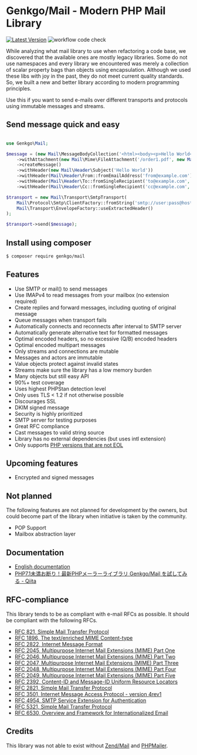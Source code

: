 # Genkgo/Mail - Modern PHP Mail Library


[![Latest Version](https://img.shields.io/github/release/genkgo/mail.svg?style=flat-square)](https://github.com/genkgo/mail/releases)
![workflow code check](https://github.com/genkgo/mail/workflows/code%20check/badge.svg)

While analyzing what mail library to use when refactoring a code base, we discovered that the available ones are mostly
legacy libraries. Some do not use namespaces and every library we encountered was merely a collection of scalar
property bags than objects using encapsulation. Although we used these libs with joy in the past, they do not meet current 
quality standards. So, we built a new and better library according to modern programming principles.

Use this if you want to send e-mails over different transports and protocols using immutable messages and streams.


## Send message quick and easy

```php

use Genkgo\Mail;

$message = (new Mail\MessageBodyCollection('<html><body><p>Hello World</p></body></html>'))
    ->withAttachment(new Mail\Mime\FileAttachment('/order1.pdf', new Mail\Header\ContentType('application/pdf')))
    ->createMessage()
    ->withHeader(new Mail\Header\Subject('Hello World'))
    ->withHeader(Mail\Header\From::fromEmailAddress('from@example.com'))
    ->withHeader(Mail\Header\To::fromSingleRecipient('to@example.com', 'name'))
    ->withHeader(Mail\Header\Cc::fromSingleRecipient('cc@example.com', 'name'));

$transport = new Mail\Transport\SmtpTransport(
    Mail\Protocol\Smtp\ClientFactory::fromString('smtp://user:pass@host/')->newClient(),
    Mail\Transport\EnvelopeFactory::useExtractedHeader()
);

$transport->send($message);
```

## Install using composer

```bash
$ composer require genkgo/mail
```


## Features

- Use SMTP or mail() to send messages
- Use IMAPv4 to read messages from your mailbox (no extension required)
- Create replies and forward messages, including quoting of original message
- Queue messages when transport fails
- Automatically connects and reconnects after interval to SMTP server
- Automatically generate alternative text for formatted messages
- Optimal encoded headers, so no excessive (Q/B) encoded headers
- Optimal encoded multipart messages
- Only streams and connections are mutable
- Messages and actors are immutable
- Value objects protect against invalid states
- Streams make sure the library has a low memory burden
- Many objects but still easy API
- 90%+ test coverage
- Uses highest PHPStan detection level
- Only uses TLS < 1.2 if not otherwise possible 
- Discourages SSL
- DKIM signed message
- Security is highly prioritized
- SMTP server for testing purposes
- Great RFC compliance
- Cast messages to valid string source
- Library has no external dependencies (but uses intl extension)
- Only supports [PHP versions that are not EOL](https://www.php.net/supported-versions.php)


## Upcoming features

- Encrypted and signed messages


## Not planned

The following features are not planned for development by the owners, but could become part of the library when 
initiative is taken by the community.

- POP Support
- Mailbox abstraction layer


## Documentation

- [English documentation](https://mail.readthedocs.io/)
- [PHP7.1未満お断り！最新PHPメーラーライブラリ Genkgo/Mail を試してみる - Qiita](https://qiita.com/mpyw/items/88161f9a809e063823c6)

## RFC-compliance
 
This library tends to be as compliant with e-mail RFCs as possible. It should be compliant with the following RFCs.

- [RFC 821, Simple Mail Transfer Protocol](https://tools.ietf.org/html/rfc821)
- [RFC 1896, The text/enriched MIME Content-type](https://tools.ietf.org/html/rfc1896)
- [RFC 2822, Internet Message Format](https://tools.ietf.org/html/rfc2822)
- [RFC 2045, Multipurpose Internet Mail Extensions (MIME) Part One](https://tools.ietf.org/html/rfc2045)
- [RFC 2046, Multipurpose Internet Mail Extensions (MIME) Part Two](https://tools.ietf.org/html/rfc2046)
- [RFC 2047, Multipurpose Internet Mail Extensions (MIME) Part Three](https://tools.ietf.org/html/rfc2047)
- [RFC 2048, Multipurpose Internet Mail Extensions (MIME) Part Four](https://tools.ietf.org/html/rfc2048)
- [RFC 2049, Multipurpose Internet Mail Extensions (MIME) Part Five](https://tools.ietf.org/html/rfc2049)
- [RFC 2392, Content-ID and Message-ID Uniform Resource Locators](https://tools.ietf.org/html/rfc2392)
- [RFC 2821, Simple Mail Transfer Protocol](https://tools.ietf.org/html/rfc2821)
- [RFC 3501, Internet Message Access Protocol - version 4rev1](https://tools.ietf.org/html/rfc3501)
- [RFC 4954, SMTP Service Extension for Authentication](https://tools.ietf.org/html/rfc4954)
- [RFC 5321, Simple Mail Transfer Protocol](https://tools.ietf.org/html/rfc5321)
- [RFC 6530, Overview and Framework for Internationalized Email](https://tools.ietf.org/html/rfc6530)


## Credits

This library was not able to exist without [Zend/Mail](https://github.com/zendframework/zend-mail)
and [PHPMailer](https://github.com/PHPMailer/PHPMailer).
